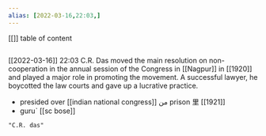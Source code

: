 ```yaml
---
alias: [2022-03-16,22:03,]
---
```

[[]]
table of content
```toc
```

[[2022-03-16]] 22:03
C.R. Das moved the main resolution on non-cooperation in the annual session of the Congress in [[Nagpur]] in [[1920]] and played a major role in promoting the movement. A successful lawyer, he boycotted the law courts and gave up a lucrative practice.

- presided over [[indian national congress]] من prison 里 [[1921]]
- guruˋ [[sc bose]]
```query 2022-03-16 22:03
"C.R. das"
```
